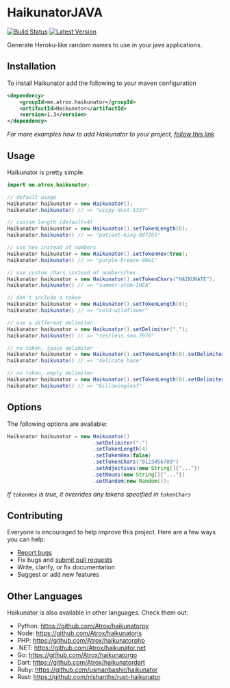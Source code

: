 # HaikunatorJAVA

[![Build Status](https://img.shields.io/travis/Atrox/haikunatorjava.svg?style=flat-square)](https://travis-ci.org/Atrox/haikunatorjava)
[![Latest Version](https://maven-badges.herokuapp.com/maven-central/me.atrox.haikunator/Haikunator/badge.svg?style=flat-square)](https://maven-badges.herokuapp.com/maven-central/me.atrox.haikunator/Haikunator)

Generate Heroku-like random names to use in your java applications.

## Installation

To install Haikunator add the following to your maven configuration
```xml
<dependency>
    <groupId>me.atrox.haikunator</groupId>
    <artifactId>Haikunator</artifactId>
    <version>1.3</version>
</dependency>
```
*For more examples how to add Haikunator to your project, [follow this link](https://maven-badges.herokuapp.com/maven-central/me.atrox.haikunator/Haikunator)*

## Usage

Haikunator is pretty simple.

```java
import me.atrox.haikunator;

// default usage
Haikunator haikunator = new Haikunator();
haikunator.haikunate() // => "wispy-dust-1337"

// custom length (default=4)
Haikunator haikunator = new Haikunator().setTokenLength(6);
haikunator.haikunate() // => "patient-king-887265"

// use hex instead of numbers
Haikunator haikunator = new Haikunator().setTokenHex(true);
haikunator.haikunate() // => "purple-breeze-98e1"

// use custom chars instead of numbers/hex
Haikunator haikunator = new Haikunator().setTokenChars("HAIKUNATE");
haikunator.haikunate() // => "summer-atom-IHEA"

// don't include a token
Haikunator haikunator = new Haikunator().setTokenLength(0);
haikunator.haikunate() // => "cold-wildflower"

// use a different delimiter
Haikunator haikunator = new Haikunator().setDelimiter(".");
haikunator.haikunate() // => "restless.sea.7976"

// no token, space delimiter
Haikunator haikunator = new Haikunator().setTokenLength(0).setDelimiter(" ");
haikunator.haikunate() // => "delicate haze"

// no token, empty delimiter
Haikunator haikunator = new Haikunator().setTokenLength(0).setDelimiter("");
haikunator.haikunate() // => "billowingleaf"
```

## Options

The following options are available:

```java
Haikunator haikunator = new Haikunator()
                            .setDelimiter("-")
                            .setTokenLength(4)
                            .setTokenHex(false)
                            .setTokenChars("0123456789")
                            .setAdjectives(new String[]{"..."})
                            .setNouns(new String[]{"..."})
                            .setRandom(new Random());
```
*If ```tokenHex``` is true, it overrides any tokens specified in ```tokenChars```*

## Contributing

Everyone is encouraged to help improve this project. Here are a few ways you can help:

- [Report bugs](https://github.com/Atrox/haikunatorjava/issues)
- Fix bugs and [submit pull requests](https://github.com/Atrox/haikunatorjava/pulls)
- Write, clarify, or fix documentation
- Suggest or add new features

## Other Languages

Haikunator is also available in other languages. Check them out:

- Python: https://github.com/Atrox/haikunatorpy
- Node: https://github.com/Atrox/haikunatorjs
- PHP: https://github.com/Atrox/haikunatorphp
- .NET: https://github.com/Atrox/haikunator.net
- Go: https://github.com/Atrox/haikunatorgo
- Dart: https://github.com/Atrox/haikunatordart
- Ruby: https://github.com/usmanbashir/haikunator
- Rust: https://github.com/nishanths/rust-haikunator
